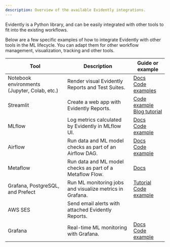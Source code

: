 ```yaml
---
description: Overview of the available Evidently integrations.
---
```


Evidently is a Python library, and can be easily integrated with other tools to fit into the existing workflows.

Below are a few specific examples of how to integrate Evidently with other tools in the ML lifecycle. You can adapt them for other workflow management, visualization, tracking and other tools.

| Tool | Description | Guide or example |
|---|---|---|
| Notebook environments (Jupyter, Colab, etc.) | Render visual Evidently Reports and Test Suites. | [Docs](notebook-environments.md)<br>[Code examples](../examples/examples.md) |
| Streamlit | Create a web app with Evidently Reports.  | [Code example](https://github.com/evidentlyai/evidently/tree/main/examples/integrations/streamlit_dashboard)<br>[Blog tutorial](https://www.evidentlyai.com/blog/ml-model-monitoring-dashboard-tutorial) |
| MLflow | Log metrics calculated by Evidently in MLflow UI. | [Docs](evidently-and-mlflow.md)<br>[Code example](https://github.com/evidentlyai/evidently/blob/main/examples/integrations/mlflow_logging/mlflow_integration.ipynb) |
| Airflow | Run data and ML model checks as part of an Airflow DAG. | [Docs](evidently-and-airflow.md)<br>[Code example](https://github.com/evidentlyai/evidently/tree/main/examples/integrations/airflow_drift_detection) |
| Metaflow | Run data and ML model checks as part of a Metaflow Flow. | [Docs](evidently-and-metaflow.md) |
| Grafana, PostgreSQL, and Prefect | Run ML monitoring jobs and visualize metrics in Grafana.  | [Tutorial](https://www.evidentlyai.com/blog/batch-ml-monitoring-architecture)<br>[Code example](https://github.com/evidentlyai/evidently/tree/main/examples/integrations/postgres_grafana_batch_monitoring/) |
| AWS SES | Send email alerts with attached Evidently Reports.|
| Grafana | Real-time ML monitoring with Grafana.  | [Docs](evidently-and-grafana.md)<br>[Code example](https://github.com/evidentlyai/evidently/tree/main/examples/integrations/grafana_monitoring_service) |
